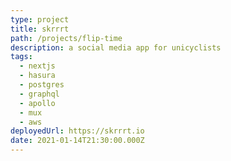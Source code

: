 ```yaml
---
type: project
title: skrrrt
path: /projects/flip-time
description: a social media app for unicyclists
tags:
  - nextjs
  - hasura
  - postgres
  - graphql
  - apollo
  - mux
  - aws
deployedUrl: https://skrrrt.io
date: 2021-01-14T21:30:00.000Z
---
```

